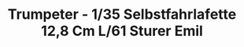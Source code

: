 ---
layout: product
title: "Trumpeter - 1/35 Selbstfahrlafette 12,8 Cm L/61 Sturer Emil"
price: "2500" 
desc: "N/A"
img_path: "/assets/img/TRU00350.jpg"
brand: "N/A"
available: false
special_offer: false
new: false
soon: false
cat: "010000"
subcat: "013400"
subsubcat: "0N/A"
sifra: "TRU00350"
popular: false
---